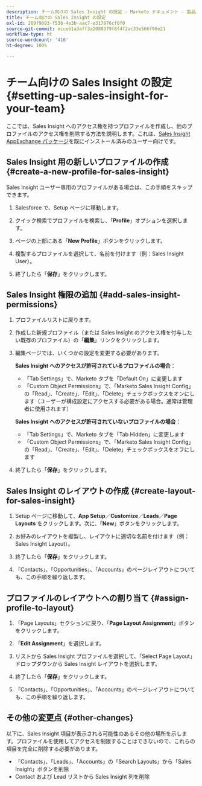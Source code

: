 ```yaml
---
description: チーム向けの Sales Insight の設定 - Marketo ドキュメント - 製品ドキュメント
title: チーム向けの Sales Insight の設定
exl-id: 269f9093-f530-4e3b-aac7-e317976cf0f0
source-git-commit: ecceb1a3aff3a2088379f8f4f2ac33e566f90e21
workflow-type: ht
source-wordcount: '416'
ht-degree: 100%

---
```


# チーム向けの Sales Insight の設定 {#setting-up-sales-insight-for-your-team}

ここでは、Sales Insight へのアクセス権を持つプロファイルを作成し、他のプロファイルのアクセス権を削除する方法を説明します。これは、[Sales Insight AppExchange パッケージ](/help/marketo/product-docs/marketo-sales-insight/msi-for-salesforce/installation/install-marketo-sales-insight-package-in-salesforce-appexchange.md)を既にインストール済みのユーザー向けです。

## Sales Insight 用の新しいプロファイルの作成 {#create-a-new-profile-for-sales-insight}

Sales Insight ユーザー専用のプロファイルがある場合は、この手順をスキップできます。

1. Salesforce で、Setup ページに移動します。

1. クイック検索でプロファイルを検索し、「**Profile**」オプションを選択します。

1. ページの上部にある「**New Profile**」ボタンをクリックします。

1. 複製するプロファイルを選択して、名前を付けます（例：Sales Insight User）。

1. 終了したら「**保存**」をクリックします。

## Sales Insight 権限の追加 {#add-sales-insight-permissions}

1. プロファイルリストに戻ります。

1. 作成した新規プロファイル（または Sales Insight のアクセス権を付与したい既存のプロファイル）の「**編集**」リンクをクリックします。

1. 編集ページでは、いくつかの設定を変更する必要があります。

   **Sales Insight へのアクセスが許可されているプロファイルの場合**：

   * 「Tab Settings」で、Marketo タブを「Default On」に変更します
   * 「Custom Object Permissions」で、「Marketo Sales Insight Config」の「Read」、「Create」、「Edit」、「Delete」チェックボックスをオンにします（ユーザーが構成設定にアクセスする必要がある場合。通常は管理者に使用されます）

   **Sales Insight へのアクセスが許可されていないプロファイルの場合**：

   * 「Tab Settings」で、Marketo タブを「Tab Hidden」に変更します
   * 「Custom Object Permissions」で、「Marketo Sales Insight Config」の「Read」、「Create」、「Edit」、「Delete」チェックボックスをオフにします


1. 終了したら「**保存**」をクリックします。

## Sales Insight のレイアウトの作成 {#create-layout-for-sales-insight}

1. Setup ページに移動して、**App Setup**／**Customize**／**Leads**／**Page Layouts** をクリックします。次に、「**New**」ボタンをクリックします。

1. お好みのレイアウトを複製し、レイアウトに適切な名前を付けます（例：Sales Insight Layout）。

1. 終了したら「**保存**」をクリックします。

1. 「Contacts」、「Opportunities」、「Accounts」のページレイアウトについても、この手順を繰り返します。

## プロファイルのレイアウトへの割り当て {#assign-profile-to-layout}

1. 「Page Layouts」セクションに戻り、「**Page Layout Assignment**」ボタンをクリックします。

1. 「**Edit Assignment**」を選択します。

1. リストから Sales Insight プロファイルを選択して、「Select Page Layout」ドロップダウンから Sales Insight レイアウトを選択します。

1. 終了したら「**保存**」をクリックします。

1. 「Contacts」、「Opportunities」、「Accounts」のページレイアウトについても、この手順を繰り返します。

## その他の変更点 {#other-changes}

以下に、Sales Insight 項目が表示される可能性のあるその他の場所を示します。プロファイルを使用してアクセスを制限することはできないので、これらの項目を完全に削除する必要があります。

* 「Contacts」、「Leads」、「Accounts」の「Search Layouts」から「Sales Insight」ボタンを削除
* Contact および Lead リストから Sales Insight 列を削除
